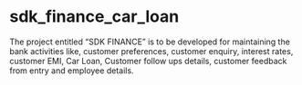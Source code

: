 # sdk_finance_car_loan
The project entitled “SDK FINANCE” is to be developed for maintaining the bank activities like, customer preferences,  customer enquiry, interest rates, customer EMI, Car Loan, Customer follow ups details, customer  feedback from entry and employee details.
